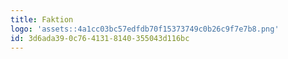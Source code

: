 ```yaml
---
title: Faktion
logo: 'assets::4a1cc03bc57edfdb70f15373749c0b26c9f7e7b8.png'
id: 3d6ada39-0c76-4131-8140-355043d116bc
---
```

